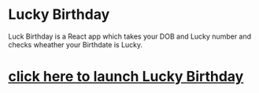 # Lucky Birthday
Luck Birthday is a React app which takes your DOB and Lucky number and checks wheather your Birthdate is Lucky.

# [click here to launch Lucky Birthday](https://luckkybirthday.netlify.app/)
